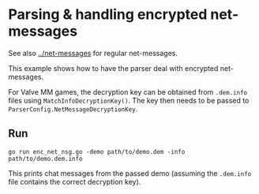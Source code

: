 # Parsing & handling encrypted net-messages

See also [../net-messages](net-messages) for regular net-messages.

This example shows how to have the parser deal with encrypted net-messages.

For Valve MM games, the decryption key can be obtained from `.dem.info` files using `MatchInfoDecryptionKey()`.
The key then needs to be passed to `ParserConfig.NetMessageDecryptionKey`.

## Run

    go run enc_net_nsg.go -demo path/to/demo.dem -info path/to/demo.dem.info

This prints chat messages from the passed demo (assuming the `.dem.info` file contains the correct decryption key).
